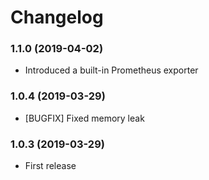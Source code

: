# Changelog

### 1.1.0 (2019-04-02)
- Introduced a built-in Prometheus exporter

### 1.0.4 (2019-03-29)
- [BUGFIX] Fixed memory leak

### 1.0.3 (2019-03-29)
- First release
